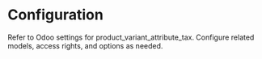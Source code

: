 # Configuration

Refer to Odoo settings for product_variant_attribute_tax. Configure related models, access rights, and options as needed.
